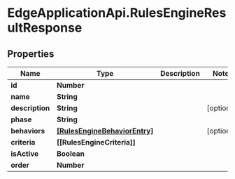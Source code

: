 # EdgeApplicationApi.RulesEngineResultResponse

## Properties

Name | Type | Description | Notes
------------ | ------------- | ------------- | -------------
**id** | **Number** |  | 
**name** | **String** |  | 
**description** | **String** |  | [optional] 
**phase** | **String** |  | 
**behaviors** | [**[RulesEngineBehaviorEntry]**](RulesEngineBehaviorEntry.md) |  | [optional] 
**criteria** | **[[RulesEngineCriteria]]** |  | 
**isActive** | **Boolean** |  | 
**order** | **Number** |  | 


